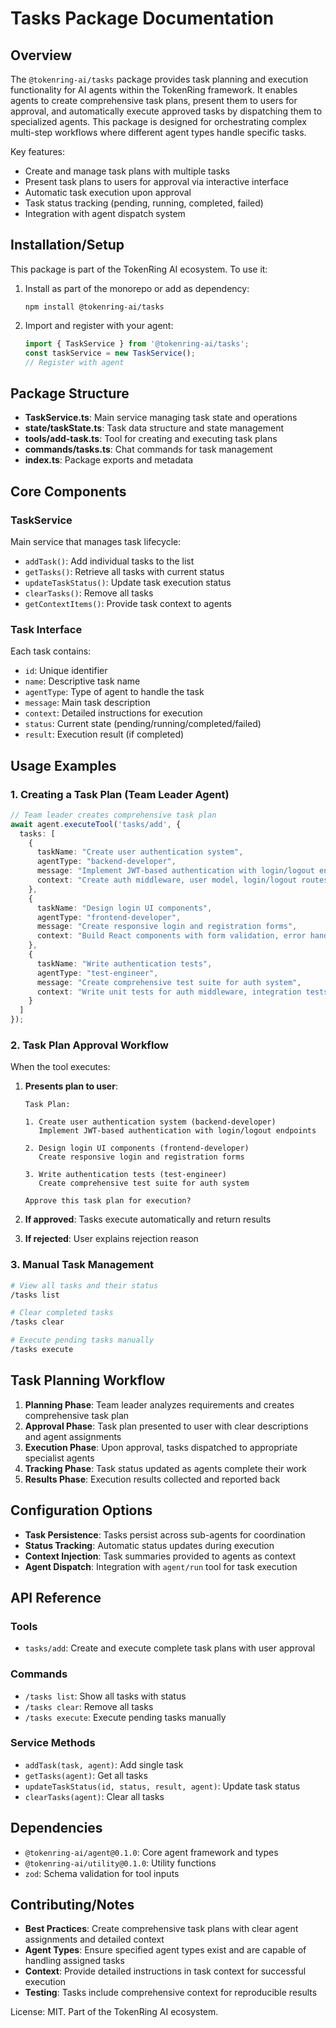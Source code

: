 # Tasks Package Documentation

## Overview

The `@tokenring-ai/tasks` package provides task planning and execution functionality for AI agents within the TokenRing framework. It enables agents to create comprehensive task plans, present them to users for approval, and automatically execute approved tasks by dispatching them to specialized agents. This package is designed for orchestrating complex multi-step workflows where different agent types handle specific tasks.

Key features:
- Create and manage task plans with multiple tasks
- Present task plans to users for approval via interactive interface
- Automatic task execution upon approval
- Task status tracking (pending, running, completed, failed)
- Integration with agent dispatch system

## Installation/Setup

This package is part of the TokenRing AI ecosystem. To use it:

1. Install as part of the monorepo or add as dependency:
   ```
   npm install @tokenring-ai/tasks
   ```

2. Import and register with your agent:
   ```typescript
   import { TaskService } from '@tokenring-ai/tasks';
   const taskService = new TaskService();
   // Register with agent
   ```

## Package Structure

- **TaskService.ts**: Main service managing task state and operations
- **state/taskState.ts**: Task data structure and state management
- **tools/add-task.ts**: Tool for creating and executing task plans
- **commands/tasks.ts**: Chat commands for task management
- **index.ts**: Package exports and metadata

## Core Components

### TaskService

Main service that manages task lifecycle:
- `addTask()`: Add individual tasks to the list
- `getTasks()`: Retrieve all tasks with current status
- `updateTaskStatus()`: Update task execution status
- `clearTasks()`: Remove all tasks
- `getContextItems()`: Provide task context to agents

### Task Interface

Each task contains:
- `id`: Unique identifier
- `name`: Descriptive task name
- `agentType`: Type of agent to handle the task
- `message`: Main task description
- `context`: Detailed instructions for execution
- `status`: Current state (pending/running/completed/failed)
- `result`: Execution result (if completed)

## Usage Examples

### 1. Creating a Task Plan (Team Leader Agent)

```typescript
// Team leader creates comprehensive task plan
await agent.executeTool('tasks/add', {
  tasks: [
    {
      taskName: "Create user authentication system",
      agentType: "backend-developer", 
      message: "Implement JWT-based authentication with login/logout endpoints",
      context: "Create auth middleware, user model, login/logout routes in Express.js. Use bcrypt for password hashing."
    },
    {
      taskName: "Design login UI components",
      agentType: "frontend-developer",
      message: "Create responsive login and registration forms", 
      context: "Build React components with form validation, error handling, and responsive design using Tailwind CSS."
    },
    {
      taskName: "Write authentication tests",
      agentType: "test-engineer",
      message: "Create comprehensive test suite for auth system",
      context: "Write unit tests for auth middleware, integration tests for login/logout endpoints, and E2E tests for UI flows."
    }
  ]
});
```

### 2. Task Plan Approval Workflow

When the tool executes:
1. **Presents plan to user**:
   ```
   Task Plan:

   1. Create user authentication system (backend-developer)
      Implement JWT-based authentication with login/logout endpoints

   2. Design login UI components (frontend-developer) 
      Create responsive login and registration forms

   3. Write authentication tests (test-engineer)
      Create comprehensive test suite for auth system

   Approve this task plan for execution?
   ```

2. **If approved**: Tasks execute automatically and return results
3. **If rejected**: User explains rejection reason

### 3. Manual Task Management

```bash
# View all tasks and their status
/tasks list

# Clear completed tasks
/tasks clear

# Execute pending tasks manually
/tasks execute
```

## Task Planning Workflow

1. **Planning Phase**: Team leader analyzes requirements and creates comprehensive task plan
2. **Approval Phase**: Task plan presented to user with clear descriptions and agent assignments
3. **Execution Phase**: Upon approval, tasks dispatched to appropriate specialist agents
4. **Tracking Phase**: Task status updated as agents complete their work
5. **Results Phase**: Execution results collected and reported back

## Configuration Options

- **Task Persistence**: Tasks persist across sub-agents for coordination
- **Status Tracking**: Automatic status updates during execution
- **Context Injection**: Task summaries provided to agents as context
- **Agent Dispatch**: Integration with `agent/run` tool for task execution

## API Reference

### Tools
- `tasks/add`: Create and execute complete task plans with user approval

### Commands  
- `/tasks list`: Show all tasks with status
- `/tasks clear`: Remove all tasks
- `/tasks execute`: Execute pending tasks manually

### Service Methods
- `addTask(task, agent)`: Add single task
- `getTasks(agent)`: Get all tasks
- `updateTaskStatus(id, status, result, agent)`: Update task status
- `clearTasks(agent)`: Clear all tasks

## Dependencies

- `@tokenring-ai/agent@0.1.0`: Core agent framework and types
- `@tokenring-ai/utility@0.1.0`: Utility functions
- `zod`: Schema validation for tool inputs

## Contributing/Notes

- **Best Practices**: Create comprehensive task plans with clear agent assignments and detailed context
- **Agent Types**: Ensure specified agent types exist and are capable of handling assigned tasks
- **Context**: Provide detailed instructions in task context for successful execution
- **Testing**: Tasks include comprehensive context for reproducible results

License: MIT. Part of the TokenRing AI ecosystem.